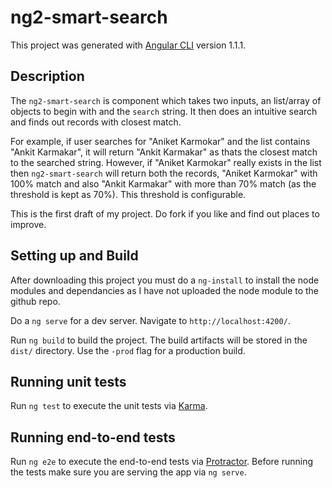 # ng2-smart-search

This project was generated with [Angular CLI](https://github.com/angular/angular-cli) version 1.1.1.

## Description

The `ng2-smart-search` is component which takes two inputs, an list/array of objects to begin with and the `search` string.
It then does an intuitive search and finds out records with closest match.

For example, if user searches for "Aniket Karmokar" and the list contains "Ankit Karmakar", it will return "Ankit Karmakar" as thats the closest match to the searched string. However, if "Aniket Karmokar" really exists in the list then `ng2-smart-search` will return both the records, "Aniket Karmokar" with 100% match and also "Ankit Karmakar" with more than 70% match (as the threshold is kept as 70%). This threshold is configurable.

This is the first draft of my project. Do fork if you like and find out places to improve.

## Setting up and Build

After downloading this project you must do a `ng-install` to install the node modules and dependancies as I have not uploaded the node module to the github repo.

Do a `ng serve` for a dev server. Navigate to `http://localhost:4200/`.

Run `ng build` to build the project. The build artifacts will be stored in the `dist/` directory. Use the `-prod` flag for a production build.

## Running unit tests

Run `ng test` to execute the unit tests via [Karma](https://karma-runner.github.io).

## Running end-to-end tests

Run `ng e2e` to execute the end-to-end tests via [Protractor](http://www.protractortest.org/).
Before running the tests make sure you are serving the app via `ng serve`.
